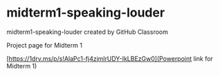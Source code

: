 # midterm1-speaking-louder
midterm1-speaking-louder created by GitHub Classroom

Project page for Midterm 1

[https://1drv.ms/p/s!AlaPc1-fj4zjmlrUDY-IkLBEzGw0](Powerpoint link for Midterm 1)
